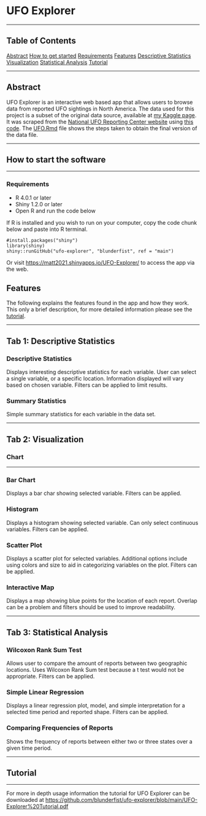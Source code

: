 # UFO Explorer

---

## Table of Contents

[Abstract](https://github.com/blunderfist/ufo-explorer/blob/main/README.md#abstract)
[How to get started](https://github.com/blunderfist/ufo-explorer/blob/main/README.md#how-to-start-the-software)
[Requirements](https://github.com/blunderfist/ufo-explorer/blob/main/README.md#requirements)
[Features](https://github.com/blunderfist/ufo-explorer/blob/main/README.md#features)
[Descriptive Statistics](https://github.com/blunderfist/ufo-explorer/blob/main/README.md#tab-1-descriptive-statistics)
[Visualization](https://github.com/blunderfist/ufo-explorer/blob/main/README.md#tab-2-visualization)
[Statistical Analysis](https://github.com/blunderfist/ufo-explorer/blob/main/README.md#tab-3-statistical-analysis)
[Tutorial](https://github.com/blunderfist/ufo-explorer/blob/main/README.md#tutorial)

---

## Abstract


UFO Explorer is an interactive web based app that allows users to browse data from reported UFO sightings in North America. The data used for this project is a subset of the original data source, available at [my Kaggle page](https://www.kaggle.com/blunderfist/ufo-sightings). It was scraped from the [National UFO Reporting Center website](http://www.nuforc.org) using [this code](https://github.com/blunderfist/py-ufo-scrape). The [UFO.Rmd](https://github.com/blunderfist/ufo-explorer/blob/main/ufo.rmd) file shows the steps taken to obtain the final version of the data file.

---


## How to start the software

---

### Requirements

 - R 4.0.1 or later
 - Shiny 1.2.0 or later
 - Open R and run the code below

If R is installed and you wish to run on your computer, copy the code chunk below and paste into R terminal.

```{r}
#install.packages("shiny")
library(shiny)
shiny::runGitHub("ufo-explorer", "blunderfist", ref = "main")
```

Or visit <https://matt2021.shinyapps.io/UFO-Explorer/> to access the app via the web.

## Features

The following explains the features found in the app and how they work. This only a brief description, for more detailed information please see the [tutorial](https://github.com/blunderfist/ufo-explorer/blob/main/UFO-Explorer%20Tutorial.pdf).

---


## Tab 1: Descriptive Statistics

### Descriptive Statistics

Displays interesting descriptive statistics for each variable. User can select a single variable, or a specific location. Information displayed will vary based on chosen variable. Filters can be applied to limit results.

### Summary Statistics

Simple summary statistics for each variable in the data set.

---


## Tab 2: Visualization


### Chart

---

### Bar Chart

Displays a bar char showing selected variable. Filters can be applied.


### Histogram

Displays a histogram showing selected variable. Can only select continuous variables. Filters can be applied.


### Scatter Plot

Displays a scatter plot for selected variables. Additional options include using colors and size to aid in categorizing variables on the plot. Filters can be applied.


### Interactive Map

Displays a map showing blue points for the location of each report. Overlap can be a problem and filters should be used to improve readability.

---


## Tab 3: Statistical Analysis

### Wilcoxon Rank Sum Test

Allows user to compare the amount of reports between two geographic locations. Uses Wilcoxon Rank Sum test because a t test would not be appropriate. Filters can be applied.


### Simple Linear Regression

Displays a linear regression plot, model, and simple interpretation for a selected time period and reported shape. Filters can be applied.


### Comparing Frequencies of Reports

Shows the frequency of reports between either two or three states over a given time period.

---


## Tutorial

---


For more in depth usage information the tutorial for UFO Explorer can be downloaded at <https://github.com/blunderfist/ufo-explorer/blob/main/UFO-Explorer%20Tutorial.pdf>



